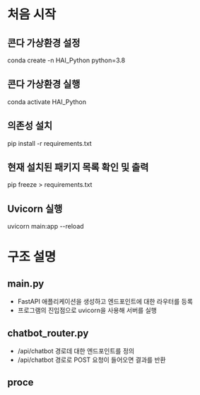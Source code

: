 # 처음 시작

## 콘다 가상환경 설정
conda create -n HAI_Python python=3.8

## 콘다 가상환경 실행
conda activate HAI_Python

## 의존성 설치
pip install -r requirements.txt

## 현재 설치된 패키지 목록 확인 및 출력
pip freeze > requirements.txt

## Uvicorn 실행
uvicorn main:app --reload

# 구조 설명

## main.py
- FastAPI 애플리케이션을 생성하고 엔드포인트에 대한 라우터를 등록
- 프로그램의 진입점으로 uvicorn을 사용해 서버를 실행

## chatbot_router.py
- /api/chatbot 경로데 대한 엔드포인트를 정의
- /api/chatbot 경로로 POST 요청이 들어오면 결과를 반환

## proce